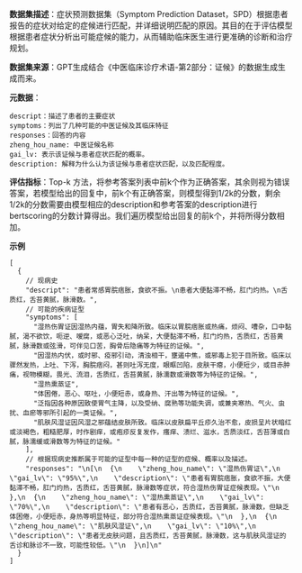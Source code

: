 **数据集描述**：症状预测数据集（Symptom Prediction Dataset，SPD）根据患者报告的症状对给定的症候进行匹配，并详细说明匹配的原因。其目的在于评估模型根据患者症状分析出可能症候的能力，从而辅助临床医生进行更准确的诊断和治疗规划。

**数据集来源**：GPT生成结合《中医临床诊疗术语-第2部分：证候》的数据生成生成而来。

**元数据**：

```
descript：描述了患者的主要症状
symptoms：列出了几种可能的中医证候及其临床特征
responses：回答的内容
zheng_hou_name: 中医证候名称
gai_lv: 表示该证候与患者症状匹配的概率。
description: 解释为什么认为该证候与患者症状匹配，以及匹配程度。
```

**评估指标**：Top-k 方法，将参考答案列表中前k个作为正确答案，其余则视为错误答案，若模型给出的回复中，前k个有正确答案，则模型得到1/2k的分数，剩余1/2k的分数需要由模型相应的description和参考答案的description进行bertscoring的分数计算得出。我们遍历模型给出回复的前k个，并将所得分数相加。

**示例**

```
[
  {
    // 现病史
    "descript": "患者常感胃脘痞胀，食欲不振。\n患者大便黏滞不畅，肛门灼热。\n舌质红，舌苔黄腻，脉滑数。",
    // 可能的疾病证型
    "symptoms": [
      "湿热伤胃证因湿热内蕴，胃失和降所致。临床以胃脘痞胀或热痛，烦闷、嘈杂，口中黏腻，渴不欲饮，呃逆、嗳腐，或恶心泛吐，纳呆，大便黏滞不畅，肛门灼热，舌质红，舌苔黄腻，脉滑数或弦滑，可伴见口苦，胸骨后隐痛等为特征的证候。",
      "因湿热内伏，或时邪、疫邪引动，清浊相干，壅遏中焦，或邪毒上犯于目所致。临床以骤然发热，上吐、下泻，胸脘痞闷，甚则吐泻无度，眼眶凹陷，皮肤干瘪，小便短少，或目赤肿痛，视物模糊，畏光、流泪，舌质红，舌苔黄腻，脉濡数或滑数等为特征的证候。",
      "湿热熏蒸证",
      "体困倦，恶心、呕吐，小便短赤，或身热、汗出等为特征的证候。",
      "泛指因各种原因致使胃气主降，以及受纳、腐熟等功能失调，或兼夹寒热、气火、虫扰、血瘀等邪所引起的一类证候。",
      "肌肤风湿证因风湿之邪蕴结皮肤所致。临床以皮肤扁平丘疹久治不愈，皮损呈片状暗红或淡褐色，粗糙肥厚，时作剧痒，或疱疹反复发作，瘙痒、溃烂、滋水，舌质淡红，舌苔薄或白腻，脉濡缓或滑数等为特征的证候。"
    ],
    // 根据现病史推断属于可能的证型中每一种的证型的症候、概率以及描述。
    "responses": "\n[\n  {\n    \"zheng_hou_name\": \"湿热伤胃证\",\n    \"gai_lv\": \"95%\",\n    \"description\": \"患者有胃脘痞胀，食欲不振，大便黏滞不畅，肛门灼热，舌质红，舌苔黄腻，脉滑数等症状，符合湿热伤胃证症候表现。\"\n  },\n  {\n    \"zheng_hou_name\": \"湿热熏蒸证\",\n    \"gai_lv\": \"70%\",\n    \"description\": \"患者有恶心，舌质红，舌苔黄腻，脉滑数，但缺乏体困倦，小便短赤，身热等明显特征，部分符合湿热熏蒸证症候表现。\"\n  },\n  {\n    \"zheng_hou_name\": \"肌肤风湿证\",\n    \"gai_lv\": \"10%\",\n    \"description\": \"患者无皮肤问题，且舌质红，舌苔黄腻，脉滑数，这与肌肤风湿证的舌诊和脉诊不一致，可能性较低。\"\n  }\n]\n"
  }
]
```

